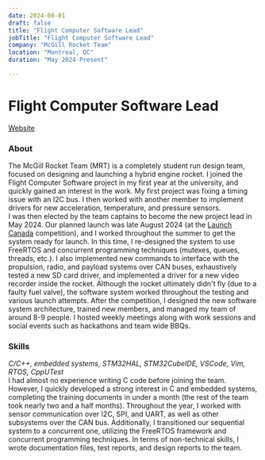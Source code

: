 ```yaml
---
date: 2024-08-01
draft: false
title: "Flight Computer Software Lead"
jobTitle: "Flight Computer Software Lead"
company: "McGill Rocket Team"
location: "Montreal, QC"
duration: "May 2024-Present"

---
```

# Flight Computer Software Lead
[Website](https://www.mcgillrocketteam.com/)
### About
The McGill Rocket Team (MRT) is a completely student run design team, focused on designing and launching a hybrid engine rocket. I joined the Flight Computer Software project in my first year at the university, and quickly gained an interest in the work. My first project was fixing a timing issue with an I2C bus. I then worked with another member to implement drivers for new acceleration, temperature, and pressure sensors. \
I was then elected by the team captains to become the new project lead in May 2024. Our planned launch was late August 2024 (at the [Launch Canada](https://www.launchcanada.org/) competition), and I worked throughout the summer to get the system ready for launch. In this time, I re-designed the system to use FreeRTOS and concurrent programming techniques (mutexes, queues, threads, etc.). I also implemented new commands to interface with the propulsion, radio, and payload systems over CAN buses, exhaustively tested a new SD card driver, and implemented a driver for a new video recorder inside the rocket. Although the rocket ultimately didn't fly (due to a faulty fuel valve), the software system worked throughout the testing and various launch attempts. After the competition, I designed the new software system architecture, trained new members, and managed my team of around 8-9 people. I hosted weekly meetings along with work sessions and social events such as hackathons and team wide BBQs.

### Skills
_C/C++, embedded systems, STM32HAL, STM32CubeIDE, VSCode, Vim, RTOS, CppUTest_ \
I had almost no experience writing C code before joining the team. However, I quickly developed a strong interest in C and embedded systems, completing the training documents in under a month (the rest of the team took nearly two and a half months). Throughout the year, I worked with sensor communication over I2C, SPI, and UART, as well as other subsystems over the CAN bus. Additionally, I transitioned our sequential system to a concurrent one, utilizing the FreeRTOS framework and concurrent programming techniques. In terms of non-technical skills, I wrote documentation files, test reports, and design reports to the team. 
